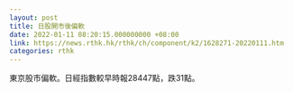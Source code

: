 ```yaml
---
layout: post
title: 日股開市後偏軟
date: 2022-01-11 08:20:15.000000000 +08:00
link: https://news.rthk.hk/rthk/ch/component/k2/1628271-20220111.htm
categories: rthk
---
```


東京股市偏軟。日經指數較早時報28447點，跌31點。
